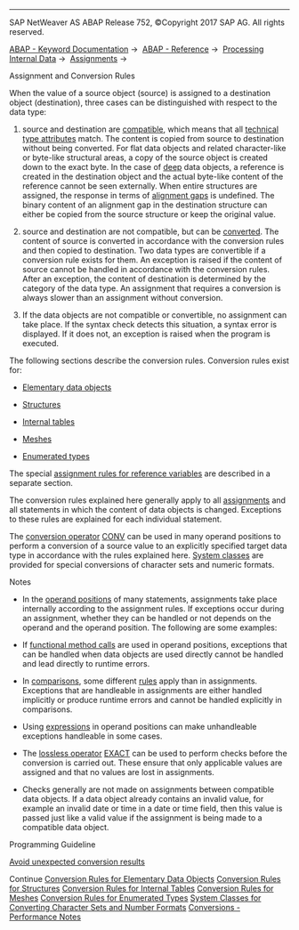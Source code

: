   

* * *

SAP NetWeaver AS ABAP Release 752, ©Copyright 2017 SAP AG. All rights reserved.

[ABAP - Keyword Documentation](javascript:call_link\('abenabap.htm'\)) →  [ABAP - Reference](javascript:call_link\('abenabap_reference.htm'\)) →  [Processing Internal Data](javascript:call_link\('abenabap_data_working.htm'\)) →  [Assignments](javascript:call_link\('abenvalue_assignments.htm'\)) → 

Assignment and Conversion Rules

When the value of a source object (source) is assigned to a destination object (destination), three cases can be distinguished with respect to the data type:

1.  source and destination are [compatible](javascript:call_link\('abencompatible_glosry.htm'\) "Glossary Entry"), which means that all [technical type attributes](javascript:call_link\('abentechnical_type_attr_glosry.htm'\) "Glossary Entry") match. The content is copied from source to destination without being converted. For flat data objects and related character-like or byte-like structural areas, a copy of the source object is created down to the exact byte. In the case of [deep](javascript:call_link\('abendeep_glosry.htm'\) "Glossary Entry") data objects, a reference is created in the destination object and the actual byte-like content of the reference cannot be seen externally. When entire structures are assigned, the response in terms of [alignment gaps](javascript:call_link\('abenalignment_gap_glosry.htm'\) "Glossary Entry") is undefined. The binary content of an alignment gap in the destination structure can either be copied from the source structure or keep the original value.
    
2.  source and destination are not compatible, but can be [converted](javascript:call_link\('abenconvertible_glosry.htm'\) "Glossary Entry"). The content of source is converted in accordance with the conversion rules and then copied to destination. Two data types are convertible if a conversion rule exists for them. An exception is raised if the content of source cannot be handled in accordance with the conversion rules. After an exception, the content of destination is determined by the category of the data type. An assignment that requires a conversion is always slower than an assignment without conversion.
    
3.  If the data objects are not compatible or convertible, no assignment can take place. If the syntax check detects this situation, a syntax error is displayed. If it does not, an exception is raised when the program is executed.

The following sections describe the conversion rules. Conversion rules exist for:

-   [Elementary data objects](javascript:call_link\('abenconversion_elementary.htm'\))

-   [Structures](javascript:call_link\('abenconversion_struc.htm'\))

-   [Internal tables](javascript:call_link\('abenconversion_itab.htm'\))

-   [Meshes](javascript:call_link\('abenconversion_mesh.htm'\))

-   [Enumerated types](javascript:call_link\('abenconversion_enumerated.htm'\))

The special [assignment rules for reference variables](javascript:call_link\('abenconversion_references.htm'\)) are described in a separate section.

The conversion rules explained here generally apply to all [assignments](javascript:call_link\('abenequals_operator.htm'\)) and all statements in which the content of data objects is changed. Exceptions to these rules are explained for each individual statement.

The [conversion operator](javascript:call_link\('abenconversion_operator_glosry.htm'\) "Glossary Entry") [CONV](javascript:call_link\('abenconstructor_expression_conv.htm'\)) can be used in many operand positions to perform a conversion of a source value to an explicitly specified target data type in accordance with the rules explained here. [System classes](javascript:call_link\('abencl_abap_conv.htm'\)) are provided for special conversions of character sets and numeric formats.

Notes

-   In the [operand positions](javascript:call_link\('abenoperand_position_glosry.htm'\) "Glossary Entry") of many statements, assignments take place internally according to the assignment rules. If exceptions occur during an assignment, whether they can be handled or not depends on the operand and the operand position. The following are some examples:

-   If [functional method calls](javascript:call_link\('abapcall_method_functional.htm'\)) are used in operand positions, exceptions that can be handled when data objects are used directly cannot be handled and lead directly to runtime errors.

-   In [comparisons](javascript:call_link\('abenlogexp.htm'\)), some different [rules](javascript:call_link\('abenlogexp_rules_operands.htm'\)) apply than in assignments. Exceptions that are handleable in assignments are either handled implicitly or produce runtime errors and cannot be handled explicitly in comparisons.

-   Using [expressions](javascript:call_link\('abenexpression_glosry.htm'\) "Glossary Entry") in operand positions can make unhandleable exceptions handleable in some cases.

-   The [lossless operator](javascript:call_link\('abenlossless_operator_glosry.htm'\) "Glossary Entry") [EXACT](javascript:call_link\('abenconstructor_expression_exact.htm'\)) can be used to perform checks before the conversion is carried out. These ensure that only applicable values are assigned and that no values are lost in assignments.

-   Checks generally are not made on assignments between compatible data objects. If a data object already contains an invalid value, for example an invalid date or time in a date or time field, then this value is passed just like a valid value if the assignment is being made to a compatible data object.

Programming Guideline

[Avoid unexpected conversion results](javascript:call_link\('abenuse_conversion_rules_guidl.htm'\) "Guideline")

Continue
[Conversion Rules for Elementary Data Objects](javascript:call_link\('abenconversion_elementary.htm'\))
[Conversion Rules for Structures](javascript:call_link\('abenconversion_struc.htm'\))
[Conversion Rules for Internal Tables](javascript:call_link\('abenconversion_itab.htm'\))
[Conversion Rules for Meshes](javascript:call_link\('abenconversion_mesh.htm'\))
[Conversion Rules for Enumerated Types](javascript:call_link\('abenconversion_enumerated.htm'\))
[System Classes for Converting Character Sets and Number Formats](javascript:call_link\('abencl_abap_conv.htm'\))
[Conversions - Performance Notes](javascript:call_link\('abenconversion_perfo.htm'\))